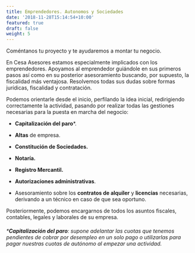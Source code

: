 ```yaml
---
title: Emprendedores. Autonomos y Sociedades
date: '2018-11-28T15:14:54+10:00'
featured: true
draft: false
weight: 5
---
```

Coméntanos tu proyecto y te ayudaremos a montar tu negocio.

En Cesa Asesores estamos especialmente implicados con los emprendedores. Apoyamos al emprendedor guiándole en sus primeros pasos así como en su posterior asesoramiento buscando, por supuesto, la fiscalidad más ventajosa. Resolvemos todas sus dudas sobre formas jurídicas, fiscalidad y contratación.

Podemos orientarle desde el inicio, perfilando la idea inicial, redirigiendo correctamente la actividad, pasando por realizar todas las gestiones necesarias para la puesta en marcha del negocio:

*   **Capitalización del paro**\*.

*   **Altas** de empresa.

*   **Constitución de Sociedades.**

*   **Notaría.**

*   **Registro Mercantil.**

*   **Autorizaciones administrativas**.

*   Asesoramiento sobre los **contratos de alquiler** y **licencias** necesarias, derivando a un técnico en caso de que sea oportuno.

Posteriormente, podemos encargarnos de todos los asuntos fiscales, contables, legales y laborales de su empresa.

###### \***Capitalización del paro**: supone adelantar las cuotas que tenemos pendientes de cobrar por desempleo en un solo pago o utilizarlas para pagar nuestras cuotas de autónomo al empezar una actividad.
